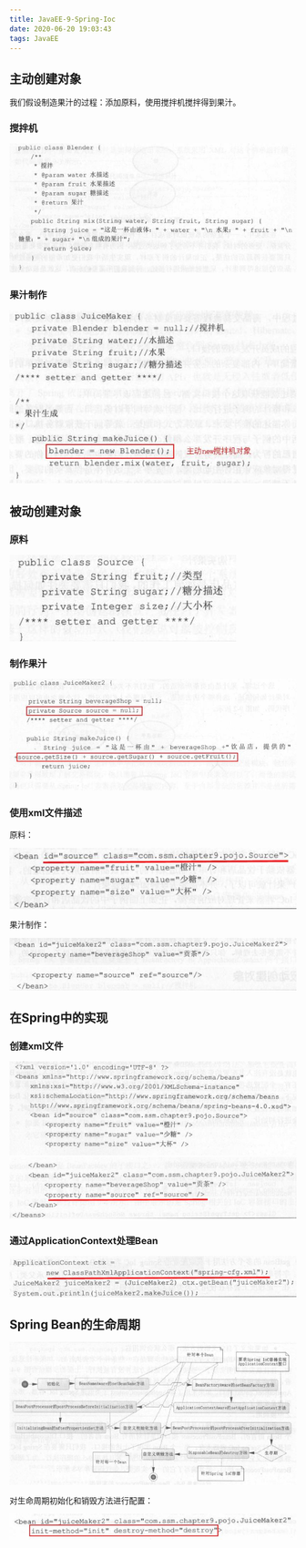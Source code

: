 ```yaml
---
title: JavaEE-9-Spring-Ioc
date: 2020-06-20 19:03:43
tags: JavaEE
---
```


## 主动创建对象

我们假设制造果汁的过程：添加原料，使用搅拌机搅拌得到果汁。

### 搅拌机

<img src='JavaEE-9-Spring-Ioc\d93673aa-786f-470a-bc0e-d006bf0e9428.jpg' >

### 果汁制作

<img src='JavaEE-9-Spring-Ioc\9c12c902-9bbb-4587-b912-5a443fc2dfb6.jpg' >

## 被动创建对象

### 原料

<img src='JavaEE-9-Spring-Ioc\3e4f2450-9a5c-4563-8b41-f721a4f17a9e.jpg'>

### 制作果汁

<img src='JavaEE-9-Spring-Ioc\eb6e36c4-4ed4-44a1-a6a9-ce2e657bf9f6.jpg'>

### 使用xml文件描述

原料：

<img src='JavaEE-9-Spring-Ioc\4687ea60-012d-4abc-ad4c-a03f302aec52.jpg'>

果汁制作：

<img src='JavaEE-9-Spring-Ioc\21eec3f1-73c8-487b-8d90-cd980a84656a.jpg'>
<img src='JavaEE-9-Spring-Ioc\efe6f012-3468-4862-b226-c71f7fdf7055.jpg'>

## 在Spring中的实现

### 创建xml文件

<img src='JavaEE-9-Spring-Ioc\6cd06f4e-390d-458d-affa-53829fe988c7.jpg'>
<img src='JavaEE-9-Spring-Ioc\1ceae184-2dd9-49d9-834e-1ba90c0b18d9.jpg'>

### 通过ApplicationContext处理Bean

<img src='JavaEE-9-Spring-Ioc\bd440462-b0ba-4894-a884-4dca4f7ae6ab.jpg'>

## Spring Bean的生命周期

<img src='JavaEE-9-Spring-Ioc\a33f4de9-dbf6-4cfd-aef5-3b585301ceaa.jpg'>

对生命周期初始化和销毁方法进行配置：

<img src='JavaEE-9-Spring-Ioc\ea0710f0-248a-475e-922a-1e911ec7197d.jpg'>

